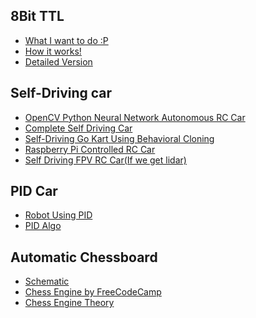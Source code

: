 ## 8Bit TTL
- [What I want to do :P](https://www.youtube.com/watch?v=-vHwZhWoWkk) <br>
- [How it works!](https://www.youtube.com/watch?v=vaGZapAGvwM) <br>
- [Detailed Version](https://www.youtube.com/watch?v=znxZBWAO2aU) <br>

## Self-Driving car 
- [OpenCV Python Neural Network Autonomous RC Car](https://www.youtube.com/watch?v=BBwEF6WBUQs) <br>
- [Complete Self Driving Car](https://www.youtube.com/watch?v=Xr0_vScJD8o) <br>
- [Self-Driving Go Kart Using Behavioral Cloning](https://www.youtube.com/watch?v=PYFKGDfunfY) <br>
- [Raspberry Pi Controlled RC Car](https://www.youtube.com/playlist?list=PLBOR4EkbOQUcWIBeEX18JCNEuI2duvipk) <br>
- [Self Driving FPV RC Car(If we get lidar)](https://www.youtube.com/watch?v=k1tdeXjaJpk) <br>


## PID Car
- [Robot Using PID](https://www.youtube.com/watch?v=QoNkpnpvEqc) <br>
- [PID Algo](https://www.ni.com/en/shop/labview/pid-theory-explained.html) <br>

## Automatic Chessboard
- [Schematic](https://www.instructables.com/Automated-Chessboard/) <br>
- [Chess Engine by FreeCodeCamp](https://www.freecodecamp.org/news/simple-chess-ai-step-by-step-1d55a9266977/) <br>
- [Chess Engine Theory](https://healeycodes.com/building-my-own-chess-engine) <br>
